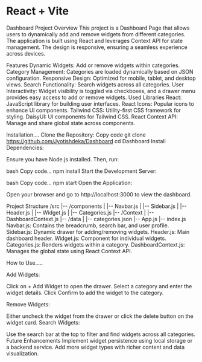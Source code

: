 # React + Vite

Dashboard Project
Overview
This project is a Dashboard Page that allows users to dynamically add and remove widgets from different categories. The application is built using React and leverages Context API for state management. The design is responsive, ensuring a seamless experience across devices.

Features
Dynamic Widgets: Add or remove widgets within categories.
Category Management: Categories are loaded dynamically based on JSON configuration.
Responsive Design: Optimized for mobile, tablet, and desktop views.
Search Functionality: Search widgets across all categories.
User Interactivity: Widget visibility is toggled via checkboxes, and a drawer menu provides easy access to add or remove widgets.
Used Libraries
React: JavaScript library for building user interfaces.
React Icons: Popular icons to enhance UI components.
Tailwind CSS: Utility-first CSS framework for styling.
DaisyUI: UI components for Tailwind CSS.
React Context API: Manage and share global state across components.



Installation....
Clone the Repository:
Copy code
git clone https://github.com/Jyotishdeka/Dashboard
cd Dashboard
Install Dependencies:

Ensure you have Node.js installed. Then, run:

bash
Copy code...
npm install
Start the Development Server:

bash
Copy code...
npm start
Open the Application:

Open your browser and go to http://localhost:3000 to view the dashboard.

Project Structure
/src
|-- /components
|   |-- Navbar.js
|   |-- Sidebar.js
|   |-- Header.js
|   |-- Widget.js
|   |-- Categories.js
|-- /Context
|   |-- DashboardContext.js
|-- /data
|   |-- categories.json
|-- App.js
|-- index.js
Navbar.js: Contains the breadcrumb, search bar, and user profile.
Sidebar.js: Dynamic drawer for adding/removing widgets.
Header.js: Main dashboard header.
Widget.js: Component for individual widgets.
Categories.js: Renders widgets within a category.
DashboardContext.js: Manages the global state using React Context API.


How to Use.....

Add Widgets:

Click on + Add Widget to open the drawer.
Select a category and enter the widget details.
Click Confirm to add the widget to the category.

Remove Widgets:

Either uncheck the widget from the drawer or click the delete button on the widget card.
Search Widgets:

Use the search bar at the top to filter and find widgets across all categories.
Future Enhancements
Implement widget persistence using local storage or a backend service.
Add more widget types with richer content and data visualization.

